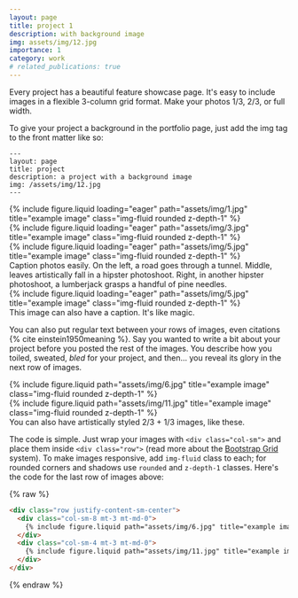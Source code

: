 ```yaml
---
layout: page
title: project 1
description: with background image
img: assets/img/12.jpg
importance: 1
category: work
# related_publications: true
---
```


Every project has a beautiful feature showcase page.
It's easy to include images in a flexible 3-column grid format.
Make your photos 1/3, 2/3, or full width.

To give your project a background in the portfolio page, just add the img tag to the front matter like so:

    ---
    layout: page
    title: project
    description: a project with a background image
    img: /assets/img/12.jpg
    ---

<div class="row">
    <div class="col-sm mt-3 mt-md-0">
        {% include figure.liquid loading="eager" path="assets/img/1.jpg" title="example image" class="img-fluid rounded z-depth-1" %}
    </div>
    <div class="col-sm mt-3 mt-md-0">
        {% include figure.liquid loading="eager" path="assets/img/3.jpg" title="example image" class="img-fluid rounded z-depth-1" %}
    </div>
    <div class="col-sm mt-3 mt-md-0">
        {% include figure.liquid loading="eager" path="assets/img/5.jpg" title="example image" class="img-fluid rounded z-depth-1" %}
    </div>
</div>
<div class="caption">
    Caption photos easily. On the left, a road goes through a tunnel. Middle, leaves artistically fall in a hipster photoshoot. Right, in another hipster photoshoot, a lumberjack grasps a handful of pine needles.
</div>
<div class="row">
    <div class="col-sm mt-3 mt-md-0">
        {% include figure.liquid loading="eager" path="assets/img/5.jpg" title="example image" class="img-fluid rounded z-depth-1" %}
    </div>
</div>
<div class="caption">
    This image can also have a caption. It's like magic.
</div>

You can also put regular text between your rows of images, even citations {% cite einstein1950meaning %}.
Say you wanted to write a bit about your project before you posted the rest of the images.
You describe how you toiled, sweated, _bled_ for your project, and then... you reveal its glory in the next row of images.

<div class="row justify-content-sm-center">
    <div class="col-sm-8 mt-3 mt-md-0">
        {% include figure.liquid path="assets/img/6.jpg" title="example image" class="img-fluid rounded z-depth-1" %}
    </div>
    <div class="col-sm-4 mt-3 mt-md-0">
        {% include figure.liquid path="assets/img/11.jpg" title="example image" class="img-fluid rounded z-depth-1" %}
    </div>
</div>
<div class="caption">
    You can also have artistically styled 2/3 + 1/3 images, like these.
</div>

The code is simple.
Just wrap your images with `<div class="col-sm">` and place them inside `<div class="row">` (read more about the <a href="https://getbootstrap.com/docs/4.4/layout/grid/">Bootstrap Grid</a> system).
To make images responsive, add `img-fluid` class to each; for rounded corners and shadows use `rounded` and `z-depth-1` classes.
Here's the code for the last row of images above:

{% raw %}

```html
<div class="row justify-content-sm-center">
  <div class="col-sm-8 mt-3 mt-md-0">
    {% include figure.liquid path="assets/img/6.jpg" title="example image" class="img-fluid rounded z-depth-1" %}
  </div>
  <div class="col-sm-4 mt-3 mt-md-0">
    {% include figure.liquid path="assets/img/11.jpg" title="example image" class="img-fluid rounded z-depth-1" %}
  </div>
</div>
```

{% endraw %}


<!-- ---
layout: page
title: TextFlow - Beyond End-to-End VLMs
description: A dual-stage framework for superior flowchart understanding
img: assets/img/textflow.jpg
importance: 1
category: Large language model
related_publications: true
---

## Overview

TextFlow presents a novel approach to flowchart understanding that overcomes key limitations of end-to-end Vision Language Models (VLMs). By decomposing the process into two stages - Vision Textualizer and Textual Reasoner - TextFlow achieves superior performance while offering enhanced controllability and explainability.

<div class="row">
    <div class="col-sm mt-3 mt-md-0">
        {% include figure.liquid loading="eager" path="assets/img/textflow.jpg" title="TextFlow Architecture" class="img-fluid rounded z-depth-1" %}
    </div>
</div>
<div class="caption">
    TextFlow's dual-stage architecture: Vision Textualizer converts flowcharts to structured text representations, while Textual Reasoner performs reasoning tasks on these representations.
</div>

## Key Innovations

TextFlow introduces several key innovations in flowchart understanding:

1. **Dual-Stage Framework**: By separating visual understanding from reasoning, TextFlow enables specialized models to focus on their respective strengths.

2. **Multiple Text Representations**: Support for various text formats (GRAPHVIZ, MERMAID, PLANTUML) allows flexibility in how flowcharts are represented and processed.

3. **Enhanced Controllability**: Users can select text representation types and convert them into executable graph objects for improved performance.

4. **Better Explainability**: The two-stage approach helps attribute errors more clearly to either visual or textual processing components.

5. **Modular Design**: Allows for the use of advanced LLMs in the reasoning stage when VLMs underperform in end-to-end processing.

## Results

<div class="row">
    <div class="col-sm-8 mt-3 mt-md-0">
        {% include figure.liquid path="assets/img/textflow-results.jpg" title="Performance Comparison" class="img-fluid rounded z-depth-1" %}
    </div>
    <div class="col-sm-4 mt-3 mt-md-0">
        {% include figure.liquid path="assets/img/textflow-analysis.jpg" title="Error Analysis" class="img-fluid rounded z-depth-1" %}
    </div>
</div>
<div class="caption">
    Left: Performance comparison across different models and approaches. Right: Error analysis showing the distribution of error sources.
</div>

Our experiments on the FlowVQA and FlowLearn benchmarks demonstrate TextFlow's superior performance:

- Achieved new state-of-the-art results (82.74 vs. 76.61 on FlowVQA)
- GRAPHVIZ emerged as the most effective text representation
- Demonstrated robustness across different:
  - Task categories
  - Flowchart sources
  - Orientations and sizes

## Key Findings

1. **Representation Effectiveness**: GRAPHVIZ proved to be the most effective text representation for flowcharts overall, while PLANTUML, though performing the worst, still surpassed end-to-end VQA baselines for Claude-3.5-Sonnet and GPT-4o.

2. **Robustness Analysis**: TextFlow showed strong robustness across:
   - Different VLM/LLM choices in both stages
   - Various flowchart orientations
   - Different flowchart sizes

3. **Error Analysis**: The majority of errors were attributed to the Vision Textualizer stage, particularly in handling complex node structures and decision nodes.

## Code and Resources

All code is publicly available on [GitHub](https://github.com/JunyiYe/TextFlow). The repository includes:

- Implementation of both Vision Textualizer and Textual Reasoner
- Support for multiple text representation formats and tool use
- Evaluation scripts and benchmarks
- Detailed documentation and examples

## Citation

If you use TextFlow in your research, please cite:

```bibtex
@article{ye2024beyond,
  title={Beyond End-to-End VLMs: Leveraging Intermediate Text Representations for Superior Flowchart Understanding},
  author={Ye, Junyi and Dash, Ankan and Yin, Wenpeng and Wang, Guiling},
  journal={arXiv preprint arXiv:2412.16420},
  year={2024}
}
``` -->